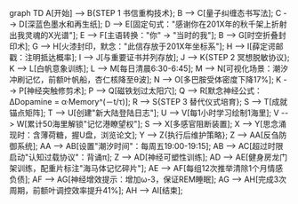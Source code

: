 graph TD
    A[开始] --> B{STEP 1 书信重构技术};
    B --> C[量子纠缠态书写法];
    C --> D[深蓝色墨水和再生纸];
    D --> E[固定句式："感谢你在201X年的秋千架上折射出我灵魂的X光谱"];
    E --> F[主语转换："你" -> "当时的我"];
    B --> G[时空折叠封印术];
    G --> H[火漆封印，默念："此信存放于201X年坐标系"];
    H --> I[薛定谔邮戳：注明抵达概率];
    I --> J[与重要证书并列存放];
    J --> K{STEP 2 冥想脱敏协议};
    K --> L[白帆意象训练];
    L --> M[每日清晨6:30-6:45];
    M --> N[可视化场景：潮汐冲刷记忆，前额叶帆船，杏仁核降至θ波];
    N --> O[多巴胺受体密度下降17%];
    K --> P[神经突触修剪术];
    P --> Q[磁铁划过太阳穴];
    Q --> R[默念神经公式：ΔDopamine = α·Memory^(－t/τ)];
    R --> S{STEP 3 替代仪式培育};
    S --> T[成就锚点矩阵];
    T --> U[创建"新大陆登陆日志"];
    U --> V[每1小时学习绘制1海里];
    V --> W[累计50海里解锁"记忆港瞭望权"];
    S --> X[多感官阻断装置];
    X --> Y[思念涌现时：含薄荷糖，握U盘，浏览论文];
    Y --> Z{执行后维护策略};
    Z --> AA[反刍防御系统];
    AA --> AB[设置"潮汐时间"：每周五19:00-19:15];
    AB --> AC[超过时限启动"认知过载协议"：背诵π];
    Z --> AD[神经可塑性训练];
    AD --> AE[健身房龙门架训练，配重片标注"海马体记忆碎片"];
    AE --> AF[每组12次推举清除1个月情感负债];
    AF --> AG[神经增效提示：增加ω-3，保证REM睡眠];
    AG --> AH[完成3次周期，前额叶调控效率提升41%];
    AH --> AI[结束];
